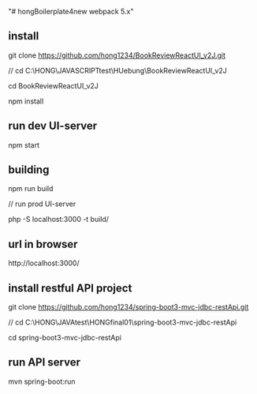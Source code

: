 "# hongBoilerplate4new webpack 5.x" 

## install

git clone https://github.com/hong1234/BookReviewReactUI_v2J.git

// cd C:\HONG\JAVASCRIPTtest\HUebung\BookReviewReactUI_v2J

cd BookReviewReactUI_v2J

npm install

## run dev UI-server

npm start

## building

npm run build

// run prod UI-server

php -S localhost:3000 -t build/

## url in browser

http://localhost:3000/

## install restful API project

git clone https://github.com/hong1234/spring-boot3-mvc-jdbc-restApi.git

// cd C:\HONG\JAVAtest\HONGfinal01\spring-boot3-mvc-jdbc-restApi

cd spring-boot3-mvc-jdbc-restApi

## run API server

mvn spring-boot:run

